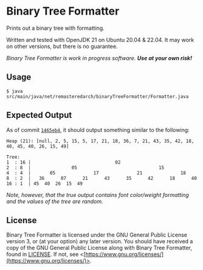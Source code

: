 # Binary Tree Formatter

Prints out a binary tree with formatting.

Written and tested with OpenJDK 21 on Ubuntu 20.04 & 22.04. It may work on other versions, but there is no guarantee.

*Binary Tree Formatter is work in progress software. **Use at your own risk!***

## Usage

```
$ java src/main/java/net/remasteredarch/binaryTreeFormatter/Formatter.java
```

## Expected Output
As of commit [`1465eb4`](https://github.com/RemasteredArch/binaryTreeFormatter/tree/1465eb4), it should output something similar to the following:
```
Heap (21): [null, 2, 5, 15, 5, 17, 21, 18, 36, 7, 21, 43, 35, 42, 18, 40, 45, 40, 26, 15, 49]

Tree:
1  : 16 |                               02                                
2  : 8  |               05                              15                
4  : 4  |       05              17              21              18        
8  : 2  |   36      07      21      43      35      42      18      40    
16 : 1  | 45  40  26  15  49  
```
*Note, however, that the true output contains font color/weight formatting and the values of the tree are random.*

## License

Binary Tree Formatter is licensed under the GNU General Public License version 3, or (at your option) any later version. You should have received a copy of the GNU General Public License along with Binary Tree Formatter, found in [LICENSE](./LICENSE). If not, see <[https://www.gnu.org/licenses/](https://www.gnu.org/licenses/)>.
